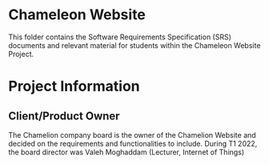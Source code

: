 # Chameleon Website

This folder contains the Software Requirements Specification (SRS) documents and relevant material for students within the Chameleon Website Project.

# Project Information
## Client/Product Owner
The Chamelion company board is the owner of the Chamelion Website and decided on the requirements and functionalities to include.
During T1 2022, the board director was Valeh Moghaddam (Lecturer, Internet of Things) 
